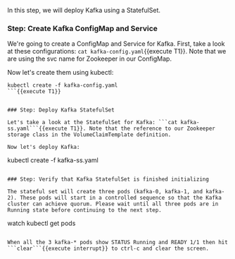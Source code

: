 In this step, we will deploy Kafka using a StatefulSet.

### Step: Create Kafka ConfigMap and Service

We're going to create a ConfigMap and Service for Kafka.  First, take a look at these configurations: ```cat kafka-config.yaml```{{execute T1}}. Note that we are using the svc name for Zookeeper in our ConfigMap.

Now let's create them using kubectl:

```
kubectl create -f kafka-config.yaml
```{{execute T1}}


### Step: Deploy Kafka StatefulSet

Let's take a look at the StatefulSet for Kafka: ```cat kafka-ss.yaml```{{execute T1}}. Note that the reference to our Zookeeper storage class in the VolumeClaimTemplate definition.

Now let's deploy Kafka:

```
kubectl create -f kafka-ss.yaml
```{{execute T1}}

### Step: Verify that Kafka StatefulSet is finished initializing

The stateful set will create three pods (kafka-0, kafka-1, and kafka-2). These pods will start in a controlled sequence so that the Kafka cluster can achieve quorum. Please wait until all three pods are in Running state before continuing to the next step.

```
watch kubectl get pods
```{{execute T1}}

When all the 3 kafka-* pods show STATUS Running and READY 1/1 then hit ```clear```{{execute interrupt}} to ctrl-c and clear the screen.
